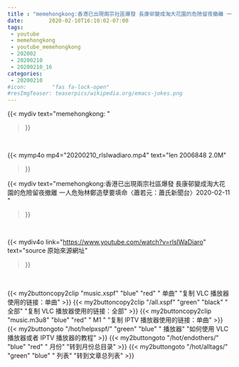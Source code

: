 ```yaml
---
title : "memehongkong:香港已出現兩宗社區爆發 長康邨變成淘大花園的危險留夜撤離 一人危殆林鄭造孽要填命〈蕭若元：蕭氏新聞台〉2020-02-11 "
date:        2020-02-10T16:10:02-07:00
tags:
 - youtube
 - memehongkong
 - youtube_memehongkong
 - 202002
 - 20200210
 - 20200210_16
categories:
 - 20200210
#icon:        "fas fa-lock-open"
#resImgTeaser: teaserpics/wikipedia.org/emacs-jokes.png
---
```


{{< mydiv text="memehongkong: "
>}}
<br>


{{< mymp4o mp4="20200210_rlslwadiaro.mp4"
text="len 2006848    2.0M"
>}}


{{< mydiv text="memehongkong:香港已出現兩宗社區爆發 長康邨變成淘大花園的危險留夜撤離 一人危殆林鄭造孽要填命〈蕭若元：蕭氏新聞台〉2020-02-11 "
>}}
<br>

{{< mydiv4o link="https://www.youtube.com/watch?v=rlslWaDiaro"
text="source 原始來源網址"
>}}


<br>



{{< my2buttoncopy2clip "music.xspf"        "blue"   "red"    " 单曲"  "复制 VLC 播放器使用的链接：单曲" >}} {{< my2buttoncopy2clip "/all.xspf"         "green"  "black"  " 全部"  "复制 VLC 播放器使用的链接：全部" >}} {{< my2buttoncopy2clip "music.m3u8"        "blue"   "red"    " M1 "    "复制 IPTV 播放器使用的链接：单曲" >}} {{< my2buttongoto      "/hot/helpxspf/"    "green"  "blue"   " 播放器" "如何使用 VLC 播放器或者 IPTV 播放器的教程" >}} {{< my2buttongoto      "/hot/endothers/"   "blue"   "red"    " 月份"   "转到月份总目录" >}} {{< my2buttongoto      "/hot/alltags/"     "green"  "blue"   " 列表"   "转到文章总列表" >}} 
